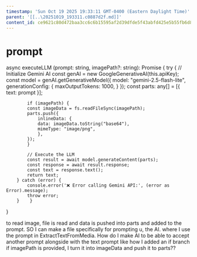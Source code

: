 ```yaml
---
timestamp: 'Sun Oct 19 2025 19:33:11 GMT-0400 (Eastern Daylight Time)'
parent: '[[..\20251019_193311.c0887d2f.md]]'
content_id: ce9621c80d472baa3cc6c6b15595af2d39dfde5f43abfd425e5b55fb6d836acf
---
```


# prompt

async executeLLM (prompt: string, imagePath?: string): Promise<string> {
try {
// Initialize Gemini AI
const genAI = new GoogleGenerativeAI(this.apiKey);
const model = genAI.getGenerativeModel({
model: "gemini-2.5-flash-lite",
generationConfig: {
maxOutputTokens: 1000,
}
});
const parts: any\[] = \[{ text: prompt }];

```
        if (imagePath) {
        const imageData = fs.readFileSync(imagePath);
        parts.push({
            inlineData: {
            data: imageData.toString("base64"),
            mimeType: "image/png",
            },
        });
        }

        // Execute the LLM
        const result = await model.generateContent(parts);
        const response = await result.response;
        const text = response.text();
        return text;
    } catch (error) {
        console.error('❌ Error calling Gemini API:', (error as Error).message);
        throw error;
    }    }
```

}

to read image, file is read and data is pushed into parts and added to the prompt. SO I can make a file specifically for prompting u, the AI. where I use the prompt in ExtractTextFromMedia. How do I make AI to be able to accept another prompt alongside with the text prompt like how I added an if branch if imagePath is provided, I turn it into imageData and push it to parts??
